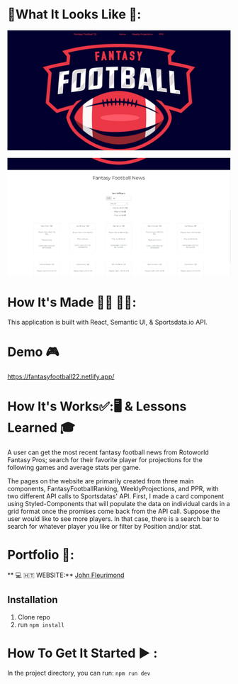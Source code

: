 # :checkered_flag:What It Looks Like :checkered_flag::

![FantansyFootballApp](public/fantasyfootballHomePage.jpeg)

![FantansyFootballPlayers](public/Players.jpeg)

# How It's Made :nut_and_bolt:🔨 :hammer::wrench::

This application is built with React, Semantic UI, & Sportsdata.io API.

# Demo :video_game:

https://fantasyfootball22.netlify.app/

# How It's Works:white_check_mark::🖥 & Lessons Learned :mortar_board:

A user can get the most recent fantasy football news from Rotoworld Fantasy Pros; search for their favorite player for projections for the following games and average stats per game.

The pages on the website are primarily created from three main components, FantasyFootballRanking, WeeklyProjections, and PPR, with two different API calls to Sportsdatas' API. First, I made a card component using Styled-Components that will populate the data on individual cards in a grid format once the promises come back from the API call. Suppose the user would like to see more players. In that case, there is a search bar to search for whatever player you like or filter by Position and/or stat.

# Portfolio :open_file_folder::

** :computer: 🇭🇹 WEBSITE:** [John Fleurimond](https://johnfleurimond.netlify.app)

## Installation

1.  Clone repo
2.  run `npm install`

# How To Get It Started :arrow_forward: :

In the project directory, you can run: `npm run dev`
